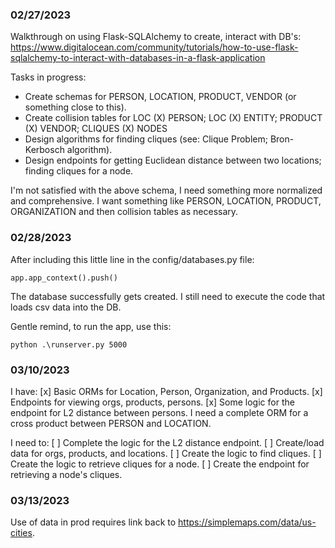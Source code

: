 
### 02/27/2023

Walkthrough on using Flask-SQLAlchemy to create, interact with DB's:
https://www.digitalocean.com/community/tutorials/how-to-use-flask-sqlalchemy-to-interact-with-databases-in-a-flask-application

Tasks in progress: 
- Create schemas for PERSON, LOCATION, PRODUCT, VENDOR (or something close to this).
- Create collision tables for LOC (X) PERSON; LOC (X) ENTITY; PRODUCT (X) VENDOR; CLIQUES (X) NODES
- Design algorithms for finding cliques (see: Clique Problem; Bron-Kerbosch algorithm).
- Design endpoints for getting Euclidean distance between two locations; finding cliques for a node.

I'm not satisfied with the above schema, I need something more normalized and comprehensive. I want something like PERSON, LOCATION, PRODUCT, ORGANIZATION and then collision tables as necessary. 


### 02/28/2023 

After including this little line in the config/databases.py file:

```
app.app_context().push()
```

The database successfully gets created. I still need to execute the code that loads csv data into the DB. 

Gentle remind, to run the app, use this:
```
python .\runserver.py 5000
```

### 03/10/2023 

I have: 
[x] Basic ORMs for Location, Person, Organization, and Products. 
[x] Endpoints for viewing orgs, products, persons. 
[x] Some logic for the endpoint for L2 distance between persons. I need a complete ORM for a cross product between PERSON and LOCATION. 

I need to:
[ ] Complete the logic for the L2 distance endpoint. 
[ ] Create/load data for orgs, products, and locations. 
[ ] Create the logic to find cliques.
[ ] Create the logic to retrieve cliques for a node. 
[ ] Create the endpoint for retrieving a node's cliques. 

### 03/13/2023

Use of data in prod requires link back to https://simplemaps.com/data/us-cities.

